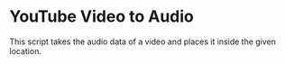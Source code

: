# YouTube Video to Audio
 This script takes the audio data of a video and places it inside the given location.
